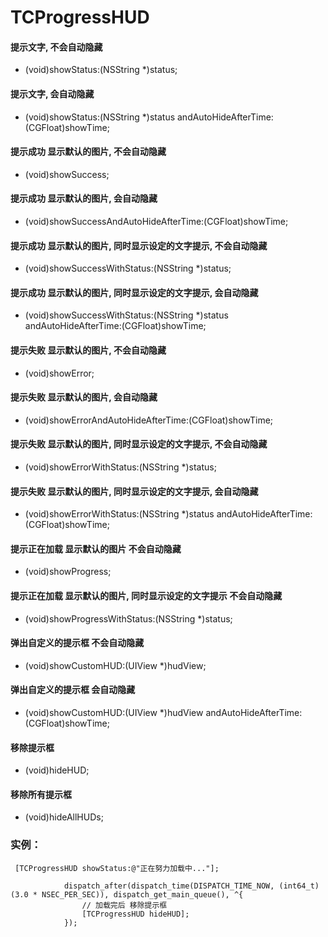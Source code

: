 # TCProgressHUD

#### 提示文字, 不会自动隐藏
+ (void)showStatus:(NSString *)status;
#### 提示文字, 会自动隐藏
+ (void)showStatus:(NSString *)status andAutoHideAfterTime:(CGFloat)showTime;
#### 提示成功 显示默认的图片, 不会自动隐藏
+ (void)showSuccess;
#### 提示成功 显示默认的图片, 会自动隐藏
+ (void)showSuccessAndAutoHideAfterTime:(CGFloat)showTime;
#### 提示成功 显示默认的图片, 同时显示设定的文字提示, 不会自动隐藏
+ (void)showSuccessWithStatus:(NSString *)status;
#### 提示成功 显示默认的图片, 同时显示设定的文字提示, 会自动隐藏
+ (void)showSuccessWithStatus:(NSString *)status andAutoHideAfterTime:(CGFloat)showTime;
#### 提示失败 显示默认的图片, 不会自动隐藏
+ (void)showError;
#### 提示失败 显示默认的图片, 会自动隐藏
+ (void)showErrorAndAutoHideAfterTime:(CGFloat)showTime;
#### 提示失败 显示默认的图片, 同时显示设定的文字提示, 不会自动隐藏
+ (void)showErrorWithStatus:(NSString *)status;
#### 提示失败 显示默认的图片, 同时显示设定的文字提示, 会自动隐藏
+ (void)showErrorWithStatus:(NSString *)status andAutoHideAfterTime:(CGFloat)showTime;
#### 提示正在加载 显示默认的图片 不会自动隐藏
+ (void)showProgress;
#### 提示正在加载 显示默认的图片, 同时显示设定的文字提示 不会自动隐藏
+ (void)showProgressWithStatus:(NSString *)status;
#### 弹出自定义的提示框 不会自动隐藏
+ (void)showCustomHUD:(UIView *)hudView;
#### 弹出自定义的提示框 会自动隐藏
+ (void)showCustomHUD:(UIView *)hudView andAutoHideAfterTime:(CGFloat)showTime;
#### 移除提示框
+ (void)hideHUD;
#### 移除所有提示框
+ (void)hideAllHUDs;


### 实例：
```
 [TCProgressHUD showStatus:@"正在努力加载中..."];
            
            dispatch_after(dispatch_time(DISPATCH_TIME_NOW, (int64_t)(3.0 * NSEC_PER_SEC)), dispatch_get_main_queue(), ^{
                // 加载完后 移除提示框
                [TCProgressHUD hideHUD];
            });
```
